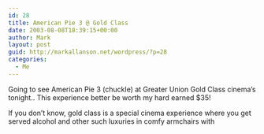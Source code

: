```yaml
---
id: 28
title: American Pie 3 @ Gold Class
date: 2003-08-08T18:39:15+00:00
author: Mark
layout: post
guid: http://markallanson.net/wordpress/?p=28
categories:
  - Me
---
```

Going to see American Pie 3 (chuckle) at Greater Union Gold Class cinema&#8217;s tonight.. This experience better be worth my hard earned $35!

If you don&#8217;t know, gold class is a special cinema experience where you get served alcohol and other such luxuries in comfy armchairs with